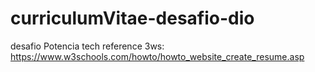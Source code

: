 # curriculumVitae-desafio-dio
desafio Potencia tech
reference 3ws: https://www.w3schools.com/howto/howto_website_create_resume.asp
